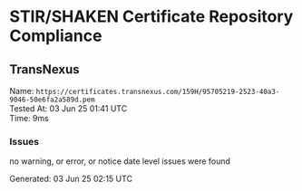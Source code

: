 # STIR/SHAKEN Certificate Repository Compliance

## TransNexus

Name: `https://certificates.transnexus.com/159H/95705219-2523-40a3-9046-50e6fa2a589d.pem`\
Tested At: 03 Jun 25 01:41 UTC\
Time: 9ms

### Issues

no warning, or error, or notice date level issues were found

Generated: 03 Jun 25 02:15 UTC